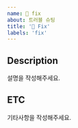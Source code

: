 ```yaml
---
name: 🐝 fix
about: 트러블 슈팅
title: '🐝 Fix'
labels: 'fix'
---
```


## Description
설명을 작성해주세요.

## ETC
기타사항을 작성해주세요.